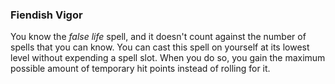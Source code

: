 ### Fiendish Vigor
You know the *false life* spell, and it doesn't count against the number of spells that you can know.
You can cast this spell on yourself at its lowest level without expending a spell slot.
When you do so, you gain the maximum possible amount of temporary hit points instead of rolling for it.
